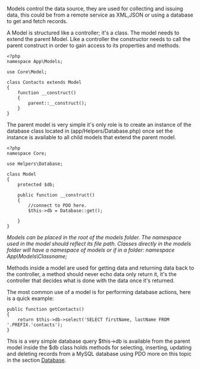 Models control the data source, they are used for collecting and issuing data, this could be from a remote service as XML,JSON or using a database to get and fetch records.

A Model is structured like a controller; it's a class. The model needs to extend the parent Model. Like a controller the constructor needs to call the parent construct in order to gain access to its properties and methods.

````
<?php 
namespace App\Models;

use Core\Model;

class Contacts extends Model 
{    
    function __construct()
    {
        parent::__construct();
    }  
}
````

The parent model is very simple it's only role is to create an instance of the database class located in (app/Helpers/Database.php) once set the instance is available to all child models that extend the parent model.

````
<?php 
namespace Core;

use Helpers\Database;

class Model  
{
    protected $db;
    
    public function __construct()
    {
        //connect to PDO here.
        $this->db = Database::get();

    }
}
````

*Models can be placed in the root of the models folder. The namespace used in the model should reflect its file path. Classes directly in the models folder will have a namespace of models or if in a folder: namespace App\Models\Classname;*

Methods inside a model are used for getting data and returning data back to the controller, a method should never echo data only return it, it's the controller that decides what is done with the data once it's returned.

The most common use of a model is for performing database actions, here is a quick example:

````
public function getContacts()
{
    return $this->db->select('SELECT firstName, lastName FROM '.PREFIX.'contacts');
}
````

This is a very simple database query $this->db is available from the parent model inside the $db class holds methods for selecting, inserting, updating and deleting records from a MySQL database using PDO more on this topic in the section [Database](/documentation/v3/database).
